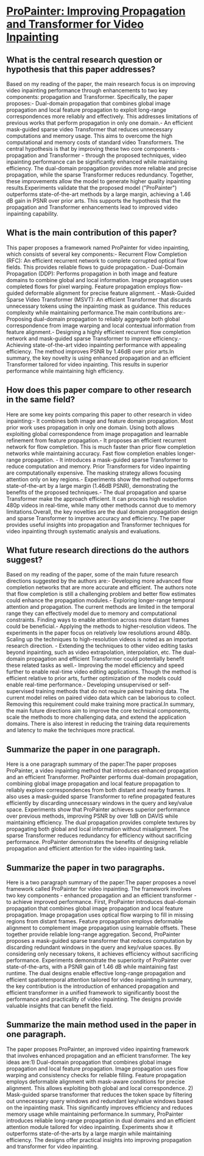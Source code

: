 # [ProPainter: Improving Propagation and Transformer for Video Inpainting](https://arxiv.org/abs/2309.03897)

## What is the central research question or hypothesis that this paper addresses?

Based on my reading of the paper, the main research focus is on improving video inpainting performance through enhancements to two key components: propagation and Transformer. Specifically, the paper proposes:- Dual-domain propagation that combines global image propagation and local feature propagation to exploit long-range correspondences more reliably and effectively. This addresses limitations of previous works that perform propagation in only one domain.- An efficient mask-guided sparse video Transformer that reduces unnecessary computations and memory usage. This aims to overcome the high computational and memory costs of standard video Transformers. The central hypothesis is that by improving these two core components - propagation and Transformer - through the proposed techniques, video inpainting performance can be significantly enhanced while maintaining efficiency. The dual-domain propagation provides more reliable and precise propagation, while the sparse Transformer reduces redundancy. Together, these improvements allow the model to generate higher quality inpainting results.Experiments validate that the proposed model ("ProPainter") outperforms state-of-the-art methods by a large margin, achieving a 1.46 dB gain in PSNR over prior arts. This supports the hypothesis that the propagation and Transformer enhancements lead to improved video inpainting capability.


## What is the main contribution of this paper?

This paper proposes a framework named ProPainter for video inpainting, which consists of several key components:- Recurrent Flow Completion (RFC): An efficient recurrent network to complete corrupted optical flow fields. This provides reliable flows to guide propagation.- Dual-Domain Propagation (DDP): Performs propagation in both image and feature domains to combine global and local information. Image propagation uses completed flows for pixel warping. Feature propagation employs flow-guided deformable alignment for precise feature alignment. - Mask-Guided Sparse Video Transformer (MSVT): An efficient Transformer that discards unnecessary tokens using the inpainting mask as guidance. This reduces complexity while maintaining performance.The main contributions are:- Proposing dual-domain propagation to reliably aggregate both global correspondence from image warping and local contextual information from feature alignment.- Designing a highly efficient recurrent flow completion network and mask-guided sparse Transformer to improve efficiency.- Achieving state-of-the-art video inpainting performance with appealing efficiency. The method improves PSNR by 1.46dB over prior arts.In summary, the key novelty is using enhanced propagation and an efficient Transformer tailored for video inpainting. This results in superior performance while maintaining high efficiency.


## How does this paper compare to other research in the same field?

Here are some key points comparing this paper to other research in video inpainting:- It combines both image and feature domain propagation. Most prior work uses propagation in only one domain. Using both allows exploiting global correspondence from image propagation and learnable refinement from feature propagation.- It proposes an efficient recurrent network for flow completion. This is much faster than prior flow completion networks while maintaining accuracy. Fast flow completion enables longer-range propagation. - It introduces a mask-guided sparse Transformer to reduce computation and memory. Prior Transformers for video inpainting are computationally expensive. The masking strategy allows focusing attention only on key regions.- Experiments show the method outperforms state-of-the-art by a large margin (1.46dB PSNR), demonstrating the benefits of the proposed techniques.- The dual propagation and sparse Transformer make the approach efficient. It can process high resolution 480p videos in real-time, while many other methods cannot due to memory limitations.Overall, the key novelties are the dual domain propagation design and sparse Transformer to improve accuracy and efficiency. The paper provides useful insights into propagation and Transformer techniques for video inpainting through systematic analysis and evaluations.


## What future research directions do the authors suggest?

Based on my reading of the paper, some of the main future research directions suggested by the authors are:- Developing more advanced flow completion networks that are more accurate and efficient. The authors note that flow completion is still a challenging problem and better flow estimates could enhance the propagation modules.- Exploring longer-range temporal attention and propagation. The current methods are limited in the temporal range they can effectively model due to memory and computational constraints. Finding ways to enable attention across more distant frames could be beneficial.- Applying the methods to higher-resolution videos. The experiments in the paper focus on relatively low resolutions around 480p. Scaling up the techniques to high-resolution videos is noted as an important research direction. - Extending the techniques to other video editing tasks beyond inpainting, such as video extrapolation, interpolation, etc. The dual-domain propagation and efficient Transformer could potentially benefit these related tasks as well.- Improving the model efficiency and speed further to enable real-time video editing applications. Though the method is efficient relative to prior arts, further optimization of the models could enable real-time performance.- Developing unsupervised or self-supervised training methods that do not require paired training data. The current model relies on paired video data which can be laborious to collect. Removing this requirement could make training more practical.In summary, the main future directions aim to improve the core technical components, scale the methods to more challenging data, and extend the application domains. There is also interest in reducing the training data requirements and latency to make the techniques more practical.


## Summarize the paper in one paragraph.

Here is a one paragraph summary of the paper:The paper proposes ProPainter, a video inpainting method that introduces enhanced propagation and an efficient Transformer. ProPainter performs dual-domain propagation, combining global image propagation and local feature propagation to reliably explore correspondences from both distant and nearby frames. It also uses a mask-guided sparse Transformer to refine propagated features efficiently by discarding unnecessary windows in the query and key/value space. Experiments show that ProPainter achieves superior performance over previous methods, improving PSNR by over 1dB on DAVIS while maintaining efficiency. The dual propagation provides complete textures by propagating both global and local information without misalignment. The sparse Transformer reduces redundancy for efficiency without sacrificing performance. ProPainter demonstrates the benefits of designing reliable propagation and efficient attention for the video inpainting task.


## Summarize the paper in two paragraphs.

Here is a two paragraph summary of the paper:The paper proposes a novel framework called ProPainter for video inpainting. The framework involves two key components - enhanced propagation and an efficient transformer - to achieve improved performance. First, ProPainter introduces dual-domain propagation that combines global image propagation and local feature propagation. Image propagation uses optical flow warping to fill in missing regions from distant frames. Feature propagation employs deformable alignment to complement image propagation using learnable offsets. These together provide reliable long-range aggregation. Second, ProPainter proposes a mask-guided sparse transformer that reduces computation by discarding redundant windows in the query and key/value spaces. By considering only necessary tokens, it achieves efficiency without sacrificing performance. Experiments demonstrate the superiority of ProPainter over state-of-the-arts, with a PSNR gain of 1.46 dB while maintaining fast runtime. The dual designs enable effective long-range propagation and efficient spatiotemporal attention tailored for video inpainting.In summary, the key contribution is the introduction of enhanced propagation and efficient transformer in a unified framework to significantly boost the performance and practicality of video inpainting. The designs provide valuable insights that can benefit the field.


## Summarize the main method used in the paper in one paragraph.

The paper proposes ProPainter, an improved video inpainting framework that involves enhanced propagation and an efficient transformer. The key ideas are:1) Dual-domain propagation that combines global image propagation and local feature propagation. Image propagation uses flow warping and consistency checks for reliable filling. Feature propagation employs deformable alignment with mask-aware conditions for precise alignment. This allows exploiting both global and local correspondence. 2) Mask-guided sparse transformer that reduces the token space by filtering out unnecessary query windows and redundant key/value windows based on the inpainting mask. This significantly improves efficiency and reduces memory usage while maintaining performance.In summary, ProPainter introduces reliable long-range propagation in dual domains and an efficient attention module tailored for video inpainting. Experiments show it outperforms state-of-the-arts by a large margin while maintaining efficiency. The designs offer practical insights into improving propagation and transformer for video inpainting.
